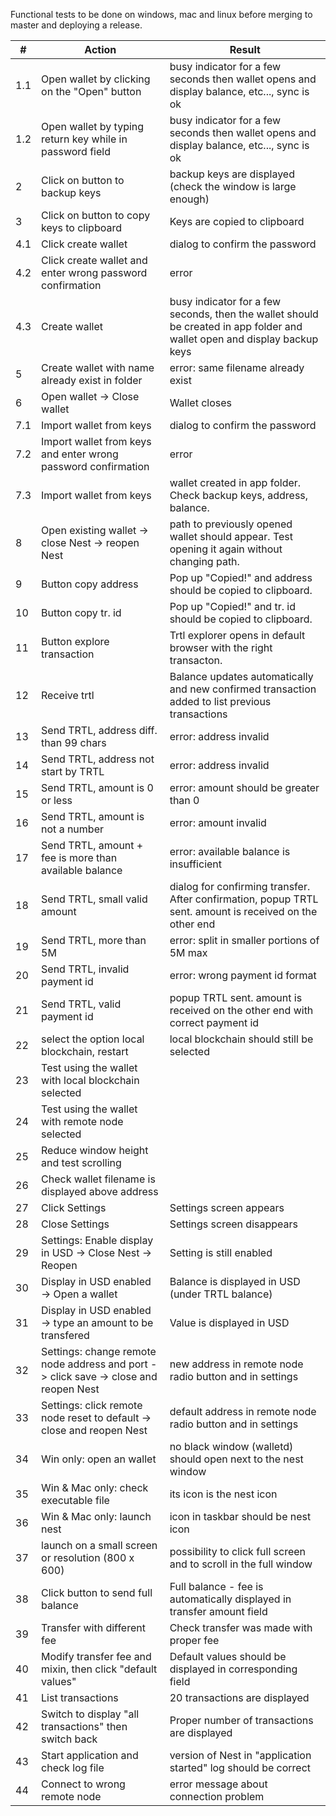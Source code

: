 Functional tests to be done on windows, mac and linux before merging to master and deploying a release.

\# | Action | Result
---|---|---
1.1 | Open wallet by clicking on the "Open" button | busy indicator for a few seconds then wallet opens and display balance, etc..., sync is ok
1.2 | Open wallet by typing return key while in password field | busy indicator for a few seconds then wallet opens and display balance, etc..., sync is ok
2 | Click on button to backup keys | backup keys are displayed (check the window is large enough)
3 | Click on button to copy keys to clipboard | Keys are copied to clipboard
4.1 | Click create wallet | dialog to confirm the password
4.2 | Click create wallet and enter wrong password confirmation | error
4.3 | Create wallet | busy indicator for a few seconds, then the wallet should be created in app folder and wallet open and display backup keys
5 | Create wallet with name already exist in folder | error: same filename already exist
6 | Open wallet -> Close wallet | Wallet closes
7.1 | Import wallet from keys | dialog to confirm the password
7.2 | Import wallet from keys and enter wrong password confirmation | error
7.3 | Import wallet from keys | wallet created in app folder. Check backup keys, address, balance.
8 | Open existing wallet -> close Nest -> reopen Nest | path to previously opened wallet should appear. Test opening it again without changing path. 
9 | Button copy address | Pop up "Copied!" and address should be copied to clipboard.
10 | Button copy tr. id | Pop up "Copied!" and tr. id should be copied to clipboard.
11 | Button explore transaction | Trtl explorer opens in default browser with the right transacton.
12 | Receive trtl | Balance updates automatically and new confirmed transaction added to list previous transactions
13 | Send TRTL, address diff. than 99 chars | error: address invalid
14 | Send TRTL, address not start by TRTL | error: address invalid
15 | Send TRTL, amount is 0 or less | error: amount should be greater than 0
16 | Send TRTL, amount is not a number | error: amount invalid
17 | Send TRTL, amount + fee is more than available balance | error: available balance is insufficient
18 | Send TRTL, small valid amount | dialog for confirming transfer. After confirmation, popup TRTL sent. amount is received on the other end
19 | Send TRTL, more than 5M | error: split in smaller portions of 5M max
20 | Send TRTL, invalid payment id | error: wrong payment id format
21 | Send TRTL, valid payment id | popup TRTL sent. amount is received on the other end with correct payment id
22 | select the option local blockchain, restart | local blockchain should still be selected
23 | Test using the wallet with local blockchain selected | 
24 | Test using the wallet with remote node selected |
25 | Reduce window height and test scrolling |
26 | Check wallet filename is displayed above address |
27 | Click Settings | Settings screen appears
28 | Close Settings | Settings screen disappears
29 | Settings: Enable display in USD -> Close Nest -> Reopen | Setting is still enabled
30 | Display in USD enabled -> Open a wallet| Balance is displayed in USD (under TRTL balance)
31 | Display in USD enabled -> type an amount to be transfered| Value is displayed in USD
32 | Settings: change remote node address and port -> click save -> close and reopen Nest | new address in remote node radio button and in settings
33 | Settings: click remote node reset to default -> close and reopen Nest | default address in remote node radio button and in settings
34 | Win only: open an wallet | no black window (walletd) should open next to the nest window
35 | Win & Mac only: check executable file | its icon is the nest icon
36 | Win & Mac only: launch nest | icon in taskbar should be nest icon
37 | launch on a small screen or resolution (800 x 600) | possibility to click full screen and to scroll in the full window
38 | Click button to send full balance | Full balance - fee is automatically displayed in transfer amount field
39 | Transfer with different fee | Check transfer was made with proper fee
40 | Modify transfer fee and mixin, then click "default values" | Default values should be displayed in corresponding field
41 | List transactions | 20 transactions are displayed
42 | Switch to display "all transactions" then switch back | Proper number of transactions are displayed
43 | Start application and check log file | version of Nest in "application started" log should be correct
44 | Connect to wrong remote node | error message about connection problem